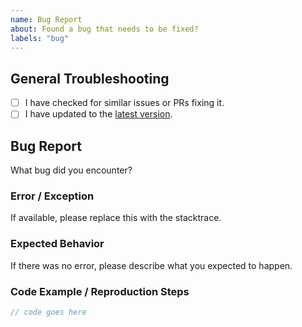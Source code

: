 ```yaml
---
name: Bug Report
about: Found a bug that needs to be fixed?
labels: "bug"
---
```


## General Troubleshooting

- [ ] I have checked for similar issues or PRs fixing it.
- [ ] I have updated to the [latest version](https://mvnrepository.com/artifact/com.foursoft.kblmodel).

## Bug Report

What bug did you encounter?

### Error / Exception

If available, please replace this with the stacktrace.

### Expected Behavior

If there was no error, please describe what you expected to happen.

### Code Example / Reproduction Steps

```java
// code goes here
```